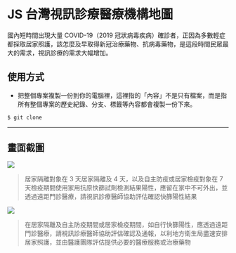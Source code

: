 # JS 台灣視訊診療醫療機構地圖

國內短時間出現大量 COVID-19（2019 冠狀病毒疾病）確診者，正因為多數輕症都採取居家照護，該怎麼及早取得新冠治療藥物、抗病毒藥物，是這段時間民眾最大的需求，視訊診療的需求大幅增加。

## 使用方式
- 把整個專案複製一份到你的電腦裡，這裡指的「內容」不是只有檔案，而是指所有整個專案的歷史紀錄、分支、標籤等內容都會複製一份下來。
```sh
$ git clone
```

----

## 畫面截圖
![](https://i.imgur.com/0IHgYKp.png)
> 居家隔離對象在 3 天居家隔離及 4 天，以及自主防疫或居家檢疫對象在 7 天檢疫期間使用家用抗原快篩試劑檢測結果陽性，應留在家中不可外出，並透過遠距門診醫療，請視訊診療醫師協助評估確認快篩陽性結果

![](https://i.imgur.com/2aWdoai.png)
> 在居家隔離及自主防疫期間或居家檢疫期間，如自行快篩陽性，應透過遠距門診醫療，請視訊診療醫師協助評估確認及通報，以利地方衛生局盡速安排居家照護，並由醫護團隊評估提供必要的醫療服務或治療藥物